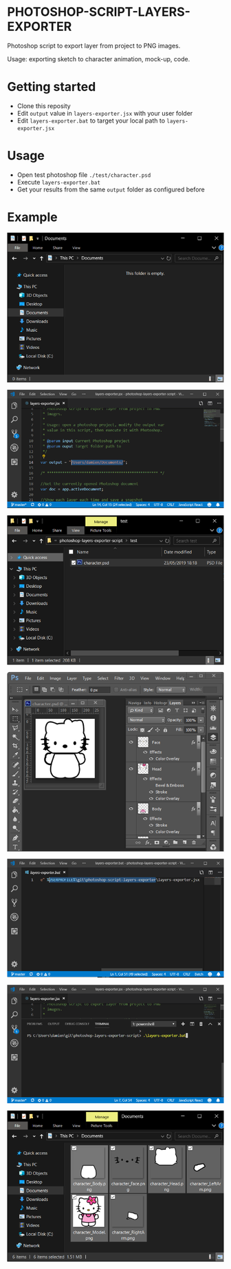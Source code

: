 PHOTOSHOP-SCRIPT-LAYERS-EXPORTER
===

Photoshop script to export layer from project to PNG images.

Usage: exporting sketch to character animation, mock-up, code.

# Getting started

* Clone this reposity
* Edit `output` value in `layers-exporter.jsx` with your user folder
* Edit `layers-exporter.bat` to target your local path to `layers-exporter.jsx`

# Usage

* Open test photoshop file `./test/character.psd`
* Execute `layers-exporter.bat`
* Get your results from the same `output` folder as configured before

# Example

![picture](docs/ScreenShot000.png)

![picture](docs/ScreenShot001.png)

![picture](docs/ScreenShot002.png)

![picture](docs/ScreenShot003.png)

![picture](docs/ScreenShot004.png)

![picture](docs/ScreenShot005.png)

![picture](docs/ScreenShot006.png)
